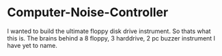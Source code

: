 # Computer-Noise-Controller

I wanted to build the ultimate floppy disk drive instrument. So thats what this is. The brains behind a 8 floppy, 3 harddrive, 2 pc buzzer instrument I have yet to name. 
